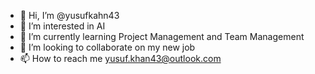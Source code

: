 - 👋 Hi, I’m @yusufkahn43
- 👀 I’m interested in AI
- 🌱 I’m currently learning Project Management and Team Management
- 💞️ I’m looking to collaborate on my new job
- 📫 How to reach me yusuf.khan43@outlook.com

<!---
yusufkahn43/yusufkahn43 is a ✨ special ✨ repository because its `README.md` (this file) appears on your GitHub profile.
You can click the Preview link to take a look at your changes.
--->
